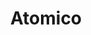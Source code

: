 ---
layout: firm_page
title: "Atomico"
id: "atomico.com"
permalink: "/atomicoatomico.com/"
website: "https://www.atomico.com"
offices: "London (United Kingdom), Paris (France), Berlin (Germany), Stockholm (Sweden)"
investment_stages: "Series A, Series B"
portfolio_companies: "Klarna, Supercell, Hinge Health, TravelPerk, Raycast, tem., Pipedrive"
portfolio_link: ""
investment_markets: "Digital Work, Enterprise AI & Automation, Internet Infrastructure & Security, Future Finance, Mobility, Industrial Automation, Frontier Tech, Planet Positive, Engaged Consumer, Future of Food, Digital Life & Play, Improving Health, Empowered Individuals"
founded_year: "2006"
description: "Atomico is a founder-built European venture capital firm investing in innovative technology companies globally. They partner with ambitious entrepreneurs building technology for positive transformation, providing more than just capital but also operational experience and guidance for conscious scaling."
linkedin: "https://www.linkedin.com/company/atomico/"
twitter: "https://twitter.com/atomico"
instagram: ""
team_page: "https://www.atomico.com/team"
investor_type: "Venture Capital"
crunchbase: "https://www.crunchbase.com/organization/atomico"
pitchbook: "https://pitchbook.com/profiles/investor/40732-48"

# SEO Optimization
meta_title: "Atomico - VC Firm - projectstartups.com"
meta_description: "Atomico, Atomico is a founder-built European venture capital firm investing in innovative technology companies globally. They partner with ambitious entreprene..."
meta_keywords: "Atomico, Digital Work, Enterprise AI & Automation, Internet Infrastructure & Security, Future Finance, Mobility, Industrial Automation, Frontier Tech, Planet Positive, Engaged Consumer, Future of Food, Digital Life & Play, Improving Health, Empowered Individuals, VC firm, venture capital, startup investor, projectstartups.com"
canonical_url: "https://vc.projectstartups.com/atomicoatomico.com/"
---